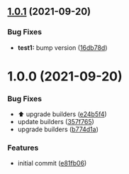 ## [1.0.1](https://github.com/ng-easy/workspace-release-test/compare/@ng-easy/test1@1.0.0...@ng-easy/test1@1.0.1) (2021-09-20)


### Bug Fixes

* **test1:** bump version ([16db78d](https://github.com/ng-easy/workspace-release-test/commit/16db78d8afc1c651d4376cf15bcb400c6ffe8ebd))

# 1.0.0 (2021-09-20)


### Bug Fixes

* :arrow_up: upgrade builders ([e24b5f4](https://github.com/ng-easy/workspace-release-test/commit/e24b5f45145071c230d6b4239006236b30815e0a))
* update builders ([357f765](https://github.com/ng-easy/workspace-release-test/commit/357f7659ba53332592bf021417c4a01a7d545f22))
* upgrade builders ([b774d1a](https://github.com/ng-easy/workspace-release-test/commit/b774d1a9b2583c924ab75436c3e6c364f9f59b25))


### Features

* initial commit ([e81fb06](https://github.com/ng-easy/workspace-release-test/commit/e81fb06ad0c92e559674fde091a2627b8609bbcd))
